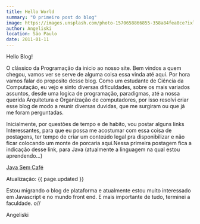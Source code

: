 ```yaml
---
title: Hello World
summary: "O primeiro post do blog"
image: https://images.unsplash.com/photo-1570658866855-358a84fea0ce?ixlib=rb-1.2.1&ixid=eyJhcHBfaWQiOjEyMDd9&auto=format&fit=crop&w=1650&q=80
author: Angeliski
location: São Paulo
date: 2011-01-11
---
```


Hello Blog!

O clássico da Programação da inicio ao nosso site. Bem vindos a quem chegou, vamos ver se serve de alguma coisa essa vinda até aqui. Por hora vamos falar do proposito desse blog. Como um estudante de Ciência da Computação, eu vejo e sinto diversas dificuldades, sobre os mais variados assuntos, desde uma logica de programação, paradigmas, até a nossa querida Arquitetura e Organização de computadores, por isso resolvi criar esse blog de modo a reunir diversas duvidas, que me surgiram ou que já me foram perguntadas.

Inicialmente, por questões de tempo e de habito, vou postar alguns links Interessantes, para que eu possa me acostumar com essa coisa de postagens, ter tempo de criar um conteúdo legal pra disponibilizar e não ficar colocando um monte de porcaria aqui.Nessa primeira postagem fica a indicação desse link, para Java (atualmente a linguagem na qual estou aprendendo...)

[Java Sem Café](http://javasemcafe.blogspot.com/)

Atualização: {{ page.updated }} 

 Estou migrando o blog de plataforma e atualmente estou muito interessado em Javascript e no mundo front end. E mais importante de tudo, terminei a faculdade. o//



Angeliski
